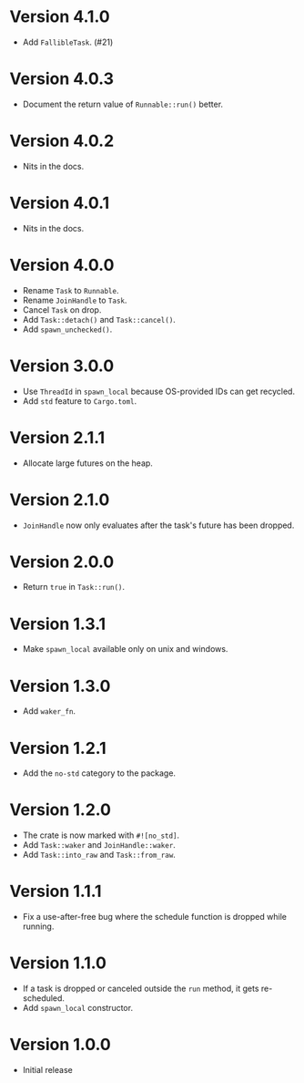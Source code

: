 # Version 4.1.0

- Add `FallibleTask`. (#21)

# Version 4.0.3

- Document the return value of `Runnable::run()` better.

# Version 4.0.2

- Nits in the docs.

# Version 4.0.1

- Nits in the docs.

# Version 4.0.0

- Rename `Task` to `Runnable`.
- Rename `JoinHandle` to `Task`.
- Cancel `Task` on drop.
- Add `Task::detach()` and `Task::cancel()`.
- Add `spawn_unchecked()`.

# Version 3.0.0

- Use `ThreadId` in `spawn_local` because OS-provided IDs can get recycled.
- Add `std` feature to `Cargo.toml`.

# Version 2.1.1

- Allocate large futures on the heap.

# Version 2.1.0

- `JoinHandle` now only evaluates after the task's future has been dropped.

# Version 2.0.0

- Return `true` in `Task::run()`.

# Version 1.3.1

- Make `spawn_local` available only on unix and windows.

# Version 1.3.0

- Add `waker_fn`.

# Version 1.2.1

- Add the `no-std` category to the package.

# Version 1.2.0

- The crate is now marked with `#![no_std]`.
- Add `Task::waker` and `JoinHandle::waker`.
- Add `Task::into_raw` and `Task::from_raw`.

# Version 1.1.1

- Fix a use-after-free bug where the schedule function is dropped while running.

# Version 1.1.0

- If a task is dropped or canceled outside the `run` method, it gets re-scheduled.
- Add `spawn_local` constructor.

# Version 1.0.0

- Initial release
